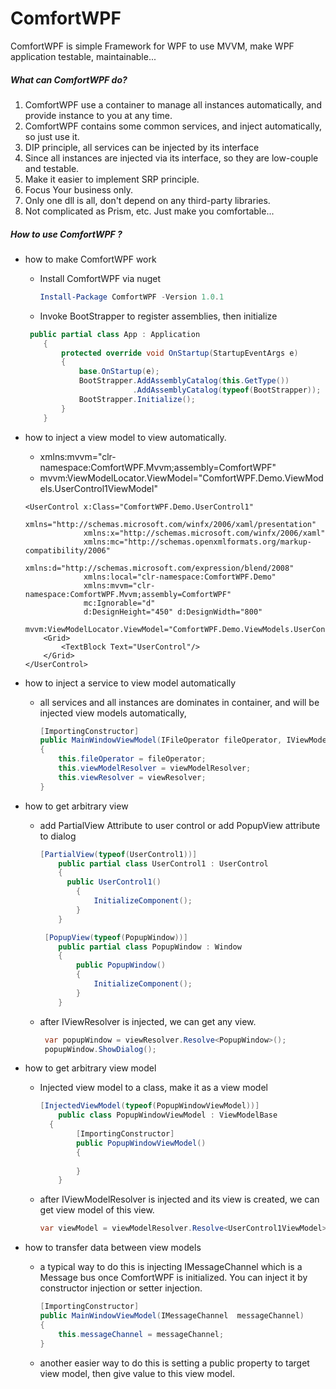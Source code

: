 # ComfortWPF
ComfortWPF is simple Framework for WPF to use MVVM, make WPF application testable, maintainable...

##### What can ComfortWPF  do?

1. ComfortWPF  use a container to manage all instances automatically,  and provide instance to you at any time. 
2. ComfortWPF  contains some common services, and inject automatically, so just use it.
3. DIP principle, all services can be injected by its interface
4. Since all instances are injected via its interface, so they are low-couple and testable.
5. Make it easier to implement SRP principle.
6. Focus Your business only.
7. Only one dll is all, don't depend on any third-party libraries.
8. Not complicated as Prism, etc. Just make you comfortable... 



##### How to use ComfortWPF ?

- how to make ComfortWPF work

  - Install ComfortWPF via nuget

    ```powershell
    Install-Package ComfortWPF -Version 1.0.1
    ```

  - Invoke BootStrapper to register assemblies, then initialize 

  ```c#
   public partial class App : Application
      {
          protected override void OnStartup(StartupEventArgs e)
          {
              base.OnStartup(e);
              BootStrapper.AddAssemblyCatalog(this.GetType())
                          .AddAssemblyCatalog(typeof(BootStrapper));
              BootStrapper.Initialize();
          }
      }
  ```

  

- how to inject a view model to view automatically.

  - xmlns:mvvm="clr-namespace:ComfortWPF.Mvvm;assembly=ComfortWPF"
  - mvvm:ViewModelLocator.ViewModel="ComfortWPF.Demo.ViewModels.UserControl1ViewModel"

  ```xaml
  <UserControl x:Class="ComfortWPF.Demo.UserControl1"
               xmlns="http://schemas.microsoft.com/winfx/2006/xaml/presentation"
               xmlns:x="http://schemas.microsoft.com/winfx/2006/xaml"
               xmlns:mc="http://schemas.openxmlformats.org/markup-compatibility/2006" 
               xmlns:d="http://schemas.microsoft.com/expression/blend/2008" 
               xmlns:local="clr-namespace:ComfortWPF.Demo"
               xmlns:mvvm="clr-namespace:ComfortWPF.Mvvm;assembly=ComfortWPF"
               mc:Ignorable="d" 
               d:DesignHeight="450" d:DesignWidth="800"
               mvvm:ViewModelLocator.ViewModel="ComfortWPF.Demo.ViewModels.UserControl1ViewModel">
      <Grid>
          <TextBlock Text="UserControl"/>
      </Grid>
  </UserControl>
  
  ```

  

- how to inject a service to view model automatically

  - all services and all instances are dominates in container, and will be injected view models automatically,

    ```c#
    [ImportingConstructor]
	public MainWindowViewModel(IFileOperator fileOperator, IViewModelResolver viewModelResolver, IViewResolver viewResolver)
	{
		this.fileOperator = fileOperator;
		this.viewModelResolver = viewModelResolver;
		this.viewResolver = viewResolver;
	}
    ```

    

- how to get arbitrary view

  - add PartialView Attribute to user control or add PopupView attribute to dialog 

    ```c#
    [PartialView(typeof(UserControl1))]
        public partial class UserControl1 : UserControl
        {
          public UserControl1()
            {
                InitializeComponent();
            }
        }
    
     [PopupView(typeof(PopupWindow))]
        public partial class PopupWindow : Window
        {
            public PopupWindow()
            {
                InitializeComponent();
            }
        }
    ```
    
    
    
  - after IViewResolver is injected, we can get any view.

    ```c#
     var popupWindow = viewResolver.Resolve<PopupWindow>();
     popupWindow.ShowDialog();
    ```

    

- how to get arbitrary view model

  - Injected view model to a class, make it as a view model

    ```c#
    [InjectedViewModel(typeof(PopupWindowViewModel))]
        public class PopupWindowViewModel : ViewModelBase
      {
            [ImportingConstructor]
            public PopupWindowViewModel()
            {
                
            }
        }
    ```
    
    
    
  - after IViewModelResolver is injected and its view is created, we can get view model of this view.

    ```c#
    var viewModel = viewModelResolver.Resolve<UserControl1ViewModel>();
    ```

    

- how to transfer data between view models

  - a typical way to do this is injecting IMessageChannel which is a Message bus once ComfortWPF is initialized. You can inject it by constructor injection or setter injection.

    ```C#
    [ImportingConstructor]
	public MainWindowViewModel(IMessageChannel  messageChannel)
	{
		this.messageChannel = messageChannel;
	}
    ```

  - another easier way to do this is setting a public property to target view model, then give value to this view model.

  

